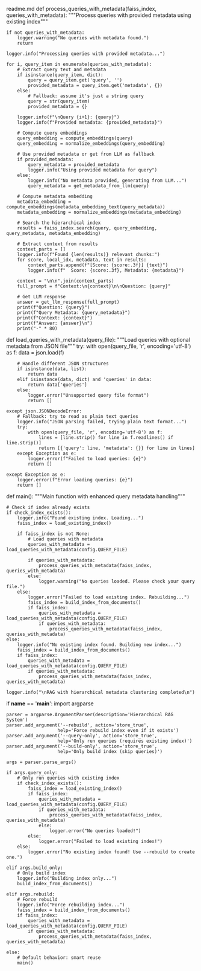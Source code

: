 readme.md
def process_queries_with_metadata(faiss_index, queries_with_metadata):
    """Process queries with provided metadata using existing index"""
    
    if not queries_with_metadata:
        logger.warning("No queries with metadata found.")
        return

    logger.info("Processing queries with provided metadata...")

    for i, query_item in enumerate(queries_with_metadata):
        # Extract query text and metadata
        if isinstance(query_item, dict):
            query = query_item.get('query', '')
            provided_metadata = query_item.get('metadata', {})
        else:
            # Fallback: assume it's just a string query
            query = str(query_item)
            provided_metadata = {}
        
        logger.info(f"\nQuery {i+1}: {query}")
        logger.info(f"Provided metadata: {provided_metadata}")
        
        # Compute query embeddings
        query_embedding = compute_embeddings(query)
        query_embedding = normalize_embeddings(query_embedding)

        # Use provided metadata or get from LLM as fallback
        if provided_metadata:
            query_metadata = provided_metadata
            logger.info("Using provided metadata for query")
        else:
            logger.info("No metadata provided, generating from LLM...")
            query_metadata = get_metadata_from_llm(query)
        
        # Compute metadata embedding
        metadata_embedding = compute_embeddings(metadata_embedding_text(query_metadata))
        metadata_embedding = normalize_embeddings(metadata_embedding)

        # Search the hierarchical index
        results = faiss_index.search(query, query_embedding, query_metadata, metadata_embedding)
        
        # Extract context from results
        context_parts = []
        logger.info(f"Found {len(results)} relevant chunks:")
        for score, local_idx, metadata, text in results:
            context_parts.append(f"[Score: {score:.3f}] {text}")
            logger.info(f"  Score: {score:.3f}, Metadata: {metadata}")
        
        context = "\n\n".join(context_parts)
        full_prompt = f"Context:\n{context}\n\nQuestion: {query}"

        # Get LLM response
        answer = get_llm_response(full_prompt)
        print(f"Question: {query}")
        print(f"Query Metadata: {query_metadata}")
        print(f"Context: {context}")
        print(f"Answer: {answer}\n")
        print("-" * 80)


def load_queries_with_metadata(query_file):
    """Load queries with optional metadata from JSON file"""
    try:
        with open(query_file, 'r', encoding='utf-8') as f:
            data = json.load(f)
        
        # Handle different JSON structures
        if isinstance(data, list):
            return data
        elif isinstance(data, dict) and 'queries' in data:
            return data['queries']
        else:
            logger.error("Unsupported query file format")
            return []
    
    except json.JSONDecodeError:
        # Fallback: try to read as plain text queries
        logger.info("JSON parsing failed, trying plain text format...")
        try:
            with open(query_file, 'r', encoding='utf-8') as f:
                lines = [line.strip() for line in f.readlines() if line.strip()]
                return [{'query': line, 'metadata': {}} for line in lines]
        except Exception as e:
            logger.error(f"Failed to load queries: {e}")
            return []
    
    except Exception as e:
        logger.error(f"Error loading queries: {e}")
        return []


def main():
    """Main function with enhanced query metadata handling"""
    
    # Check if index already exists
    if check_index_exists():
        logger.info("Found existing index. Loading...")
        faiss_index = load_existing_index()
        
        if faiss_index is not None:
            # Load queries with metadata
            queries_with_metadata = load_queries_with_metadata(config.QUERY_FILE)
            
            if queries_with_metadata:
                process_queries_with_metadata(faiss_index, queries_with_metadata)
            else:
                logger.warning("No queries loaded. Please check your query file.")
        else:
            logger.error("Failed to load existing index. Rebuilding...")
            faiss_index = build_index_from_documents()
            if faiss_index:
                queries_with_metadata = load_queries_with_metadata(config.QUERY_FILE)
                if queries_with_metadata:
                    process_queries_with_metadata(faiss_index, queries_with_metadata)
    else:
        logger.info("No existing index found. Building new index...")
        faiss_index = build_index_from_documents()
        if faiss_index:
            queries_with_metadata = load_queries_with_metadata(config.QUERY_FILE)
            if queries_with_metadata:
                process_queries_with_metadata(faiss_index, queries_with_metadata)
    
    logger.info("\nRAG with hierarchical metadata clustering completed\n")


if __name__ == '__main__':
    import argparse
    
    parser = argparse.ArgumentParser(description='Hierarchical RAG System')
    parser.add_argument('--rebuild', action='store_true', 
                       help='Force rebuild index even if it exists')
    parser.add_argument('--query-only', action='store_true',
                       help='Only run queries (requires existing index)')
    parser.add_argument('--build-only', action='store_true',
                       help='Only build index (skip queries)')
    
    args = parser.parse_args()
    
    if args.query_only:
        # Only run queries with existing index
        if check_index_exists():
            faiss_index = load_existing_index()
            if faiss_index:
                queries_with_metadata = load_queries_with_metadata(config.QUERY_FILE)
                if queries_with_metadata:
                    process_queries_with_metadata(faiss_index, queries_with_metadata)
                else:
                    logger.error("No queries loaded!")
            else:
                logger.error("Failed to load existing index!")
        else:
            logger.error("No existing index found! Use --rebuild to create one.")
    
    elif args.build_only:
        # Only build index
        logger.info("Building index only...")
        build_index_from_documents()
    
    elif args.rebuild:
        # Force rebuild
        logger.info("Force rebuilding index...")
        faiss_index = build_index_from_documents()
        if faiss_index:
            queries_with_metadata = load_queries_with_metadata(config.QUERY_FILE)
            if queries_with_metadata:
                process_queries_with_metadata(faiss_index, queries_with_metadata)
    
    else:
        # Default behavior: smart reuse
        main()
